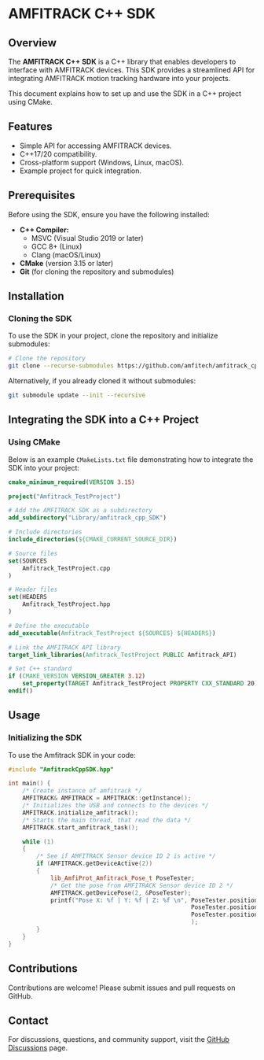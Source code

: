 # AMFITRACK C++ SDK

## Overview
The **AMFITRACK C++ SDK** is a C++ library that enables developers to interface with AMFITRACK devices. This SDK provides a streamlined API for integrating AMFITRACK motion tracking hardware into your projects.

This document explains how to set up and use the SDK in a C++ project using CMake.

## Features
- Simple API for accessing AMFITRACK devices.
- C++17/20 compatibility.
- Cross-platform support (Windows, Linux, macOS).
- Example project for quick integration.

## Prerequisites
Before using the SDK, ensure you have the following installed:

- **C++ Compiler:**
  - MSVC (Visual Studio 2019 or later)
  - GCC 8+ (Linux)
  - Clang (macOS/Linux)
- **CMake** (version 3.15 or later)
- **Git** (for cloning the repository and submodules)

## Installation
### Cloning the SDK
To use the SDK in your project, clone the repository and initialize submodules:
```sh
# Clone the repository
git clone --recurse-submodules https://github.com/amfitech/amfitrack_cpp_SDK.git
```

Alternatively, if you already cloned it without submodules:
```sh
git submodule update --init --recursive
```

## Integrating the SDK into a C++ Project
### Using CMake
Below is an example `CMakeLists.txt` file demonstrating how to integrate the SDK into your project:

```cmake
cmake_minimum_required(VERSION 3.15)

project("Amfitrack_TestProject")

# Add the AMFITRACK SDK as a subdirectory
add_subdirectory("Library/amfitrack_cpp_SDK")

# Include directories
include_directories(${CMAKE_CURRENT_SOURCE_DIR})

# Source files
set(SOURCES
    Amfitrack_TestProject.cpp
)

# Header files
set(HEADERS
    Amfitrack_TestProject.hpp
)

# Define the executable
add_executable(Amfitrack_TestProject ${SOURCES} ${HEADERS})

# Link the AMFITRACK API library
target_link_libraries(Amfitrack_TestProject PUBLIC Amfitrack_API)

# Set C++ standard
if (CMAKE_VERSION VERSION_GREATER 3.12)
    set_property(TARGET Amfitrack_TestProject PROPERTY CXX_STANDARD 20)
endif()
```

## Usage
### Initializing the SDK
To use the Amfitrack SDK in your code:

```cpp
#include "AmfitrackCppSDK.hpp"

int main() {
    /* Create instance of amfitrack */ 
    AMFITRACK& AMFITRACK = AMFITRACK::getInstance(); 
    /* Initializes the USB and connects to the devices */
    AMFITRACK.initialize_amfitrack();
    /* Starts the main thread, that read the data */
    AMFITRACK.start_amfitrack_task();

    while (1)
    {
        /* See if AMFITRACK Sensor device ID 2 is active */
        if (AMFITRACK.getDeviceActive(2))
        {
            lib_AmfiProt_Amfitrack_Pose_t PoseTester;
            /* Get the pose from AMFITRACK Sensor device ID 2 */
            AMFITRACK.getDevicePose(2, &PoseTester);
            printf("Pose X: %f | Y: %f | Z: %f \n", PoseTester.position_x_in_m, 
                                                    PoseTester.position_y_in_m, 
                                                    PoseTester.position_z_in_m
                                                    );
        }
    }
}
```

## Contributions

Contributions are welcome! Please submit issues and pull requests on GitHub.

## Contact

For discussions, questions, and community support, visit the [GitHub Discussions](https://github.com/amfitech/amfitrack_cpp_SDK/discussions) page.